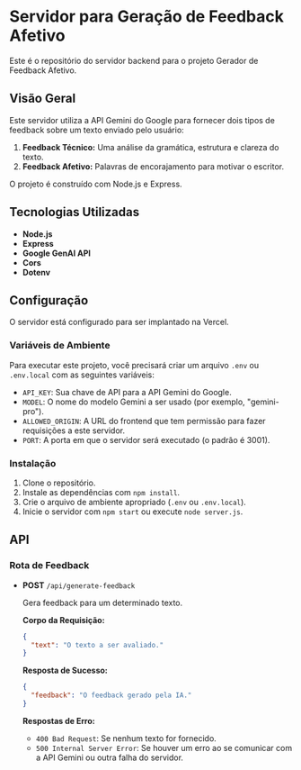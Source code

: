 # Servidor para Geração de Feedback Afetivo

Este é o repositório do servidor backend para o projeto Gerador de Feedback Afetivo.

## Visão Geral

Este servidor utiliza a API Gemini do Google para fornecer dois tipos de feedback sobre um texto enviado pelo usuário:

1.  **Feedback Técnico:** Uma análise da gramática, estrutura e clareza do texto.
2.  **Feedback Afetivo:** Palavras de encorajamento para motivar o escritor.

O projeto é construído com Node.js e Express.

## Tecnologias Utilizadas

* **Node.js**
* **Express**
* **Google GenAI API**
* **Cors**
* **Dotenv**

## Configuração

O servidor está configurado para ser implantado na Vercel.

### Variáveis de Ambiente

Para executar este projeto, você precisará criar um arquivo `.env` ou `.env.local` com as seguintes variáveis:

* `API_KEY`: Sua chave de API para a API Gemini do Google.
* `MODEL`: O nome do modelo Gemini a ser usado (por exemplo, "gemini-pro").
* `ALLOWED_ORIGIN`: A URL do frontend que tem permissão para fazer requisições a este servidor.
* `PORT`: A porta em que o servidor será executado (o padrão é 3001).

### Instalação

1.  Clone o repositório.
2.  Instale as dependências com `npm install`.
3.  Crie o arquivo de ambiente apropriado (`.env` ou `.env.local`).
4.  Inicie o servidor com `npm start` ou execute `node server.js`.

## API

### Rota de Feedback

* **POST** `/api/generate-feedback`

  Gera feedback para um determinado texto.

  **Corpo da Requisição:**

    ```json
    {
      "text": "O texto a ser avaliado."
    }
    ```

  **Resposta de Sucesso:**

    ```json
    {
      "feedback": "O feedback gerado pela IA."
    }
    ```

  **Respostas de Erro:**

    * `400 Bad Request`: Se nenhum texto for fornecido.
    * `500 Internal Server Error`: Se houver um erro ao se comunicar com a API Gemini ou outra falha do servidor.
